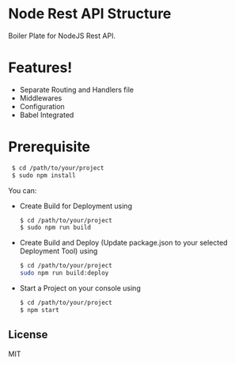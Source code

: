 # Node Rest API Structure

Boiler Plate for NodeJS Rest API.

# Features!

   - Separate Routing and Handlers file
  - Middlewares
  - Configuration
  - Babel Integrated

# Prerequisite
   ```sh
    $ cd /path/to/your/project
    $ sudo npm install
   ```

You can:
  - Create Build for Deployment using
    ```sh
    $ cd /path/to/your/project
    $ sudo npm run build
    ```
  - Create Build and Deploy (Update package.json to your selected Deployment Tool) using
    ```sh
    $ cd /path/to/your/project
    sudo npm run build:deploy
    ```
  - Start a Project on your console using
    ```sh
    $ cd /path/to/your/project
    $ npm start
    ```

License
----

MIT


